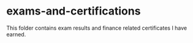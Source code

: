 # exams-and-certifications
This folder contains exam results and finance related certificates I have earned.
